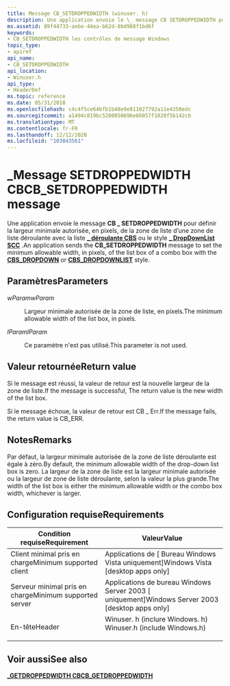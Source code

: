 ```yaml
---
title: Message CB_SETDROPPEDWIDTH (winuser. h)
description: Une application envoie le \_ message CB SETDROPPEDWIDTH pour définir la largeur minimale autorisée, en pixels, de la zone de liste d’une zone de liste déroulante avec la liste \_ déroulante CBS ou le \_ style DropDownList SCC.
ms.assetid: 89f44733-aebe-44ea-b62d-8bd988f1bd6f
keywords:
- CB_SETDROPPEDWIDTH les contrôles de message Windows
topic_type:
- apiref
api_name:
- CB_SETDROPPEDWIDTH
api_location:
- Winuser.h
api_type:
- HeaderDef
ms.topic: reference
ms.date: 05/31/2018
ms.openlocfilehash: c4c4f5ce64bfb1b48e9e811027792a11e4358edc
ms.sourcegitcommit: a1494c819bc5200050696e66057f1020f5b142cb
ms.translationtype: MT
ms.contentlocale: fr-FR
ms.lasthandoff: 12/12/2020
ms.locfileid: "103843561"
---
```

# <a name="cb_setdroppedwidth-message"></a><span data-ttu-id="f2834-104">\_Message SETDROPPEDWIDTH CB</span><span class="sxs-lookup"><span data-stu-id="f2834-104">CB\_SETDROPPEDWIDTH message</span></span>

<span data-ttu-id="f2834-105">Une application envoie le message **CB \_ SETDROPPEDWIDTH** pour définir la largeur minimale autorisée, en pixels, de la zone de liste d’une zone de liste déroulante avec la liste [**\_ déroulante CBS**](combo-box-styles.md) ou le style [**\_ DropDownList SCC**](combo-box-styles.md) .</span><span class="sxs-lookup"><span data-stu-id="f2834-105">An application sends the **CB\_SETDROPPEDWIDTH** message to set the minimum allowable width, in pixels, of the list box of a combo box with the [**CBS\_DROPDOWN**](combo-box-styles.md) or [**CBS\_DROPDOWNLIST**](combo-box-styles.md) style.</span></span>

## <a name="parameters"></a><span data-ttu-id="f2834-106">Paramètres</span><span class="sxs-lookup"><span data-stu-id="f2834-106">Parameters</span></span>

<dl> <dt>

<span data-ttu-id="f2834-107">*wParam*</span><span class="sxs-lookup"><span data-stu-id="f2834-107">*wParam*</span></span> 
</dt> <dd>

<span data-ttu-id="f2834-108">Largeur minimale autorisée de la zone de liste, en pixels.</span><span class="sxs-lookup"><span data-stu-id="f2834-108">The minimum allowable width of the list box, in pixels.</span></span>

</dd> <dt>

<span data-ttu-id="f2834-109">*lParam*</span><span class="sxs-lookup"><span data-stu-id="f2834-109">*lParam*</span></span> 
</dt> <dd>

<span data-ttu-id="f2834-110">Ce paramètre n'est pas utilisé.</span><span class="sxs-lookup"><span data-stu-id="f2834-110">This parameter is not used.</span></span>

</dd> </dl>

## <a name="return-value"></a><span data-ttu-id="f2834-111">Valeur retournée</span><span class="sxs-lookup"><span data-stu-id="f2834-111">Return value</span></span>

<span data-ttu-id="f2834-112">Si le message est réussi, la valeur de retour est la nouvelle largeur de la zone de liste.</span><span class="sxs-lookup"><span data-stu-id="f2834-112">If the message is successful, The return value is the new width of the list box.</span></span>

<span data-ttu-id="f2834-113">Si le message échoue, la valeur de retour est CB \_ Err.</span><span class="sxs-lookup"><span data-stu-id="f2834-113">If the message fails, the return value is CB\_ERR.</span></span>

## <a name="remarks"></a><span data-ttu-id="f2834-114">Notes</span><span class="sxs-lookup"><span data-stu-id="f2834-114">Remarks</span></span>

<span data-ttu-id="f2834-115">Par défaut, la largeur minimale autorisée de la zone de liste déroulante est égale à zéro.</span><span class="sxs-lookup"><span data-stu-id="f2834-115">By default, the minimum allowable width of the drop-down list box is zero.</span></span> <span data-ttu-id="f2834-116">La largeur de la zone de liste est la largeur minimale autorisée ou la largeur de zone de liste déroulante, selon la valeur la plus grande.</span><span class="sxs-lookup"><span data-stu-id="f2834-116">The width of the list box is either the minimum allowable width or the combo box width, whichever is larger.</span></span>

## <a name="requirements"></a><span data-ttu-id="f2834-117">Configuration requise</span><span class="sxs-lookup"><span data-stu-id="f2834-117">Requirements</span></span>



| <span data-ttu-id="f2834-118">Condition requise</span><span class="sxs-lookup"><span data-stu-id="f2834-118">Requirement</span></span> | <span data-ttu-id="f2834-119">Valeur</span><span class="sxs-lookup"><span data-stu-id="f2834-119">Value</span></span> |
|-------------------------------------|----------------------------------------------------------------------------------------------------------|
| <span data-ttu-id="f2834-120">Client minimal pris en charge</span><span class="sxs-lookup"><span data-stu-id="f2834-120">Minimum supported client</span></span><br/> | <span data-ttu-id="f2834-121">Applications de \[ Bureau Windows Vista uniquement\]</span><span class="sxs-lookup"><span data-stu-id="f2834-121">Windows Vista \[desktop apps only\]</span></span><br/>                                                           |
| <span data-ttu-id="f2834-122">Serveur minimal pris en charge</span><span class="sxs-lookup"><span data-stu-id="f2834-122">Minimum supported server</span></span><br/> | <span data-ttu-id="f2834-123">Applications de bureau Windows Server 2003 \[ uniquement\]</span><span class="sxs-lookup"><span data-stu-id="f2834-123">Windows Server 2003 \[desktop apps only\]</span></span><br/>                                                     |
| <span data-ttu-id="f2834-124">En-tête</span><span class="sxs-lookup"><span data-stu-id="f2834-124">Header</span></span><br/>                   | <dl> <span data-ttu-id="f2834-125"><dt>Winuser. h (inclure Windows. h)</dt></span><span class="sxs-lookup"><span data-stu-id="f2834-125"><dt>Winuser.h (include Windows.h)</dt></span></span> </dl> |



## <a name="see-also"></a><span data-ttu-id="f2834-126">Voir aussi</span><span class="sxs-lookup"><span data-stu-id="f2834-126">See also</span></span>

<dl> <dt>

[<span data-ttu-id="f2834-127">**\_GETDROPPEDWIDTH CB**</span><span class="sxs-lookup"><span data-stu-id="f2834-127">**CB\_GETDROPPEDWIDTH**</span></span>](cb-getdroppedwidth.md)
</dt> </dl>

 

 





